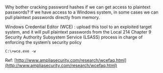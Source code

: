  Why bother cracking password hashes if we can get access to plaintext passwords? If we have access to a Windows system, in some cases we can pull plaintext passwords directly from memory.

 Windows Credential Editor \(WCE\) :  upload this tool to an exploited target system, and it will pull plaintext passwords from the Local 214 Chapter 9 Security Authority Subsystem Service \(LSASS\) process in charge of enforcing the system’s security policy

```
C:\>wce.exe -w
```





Ref: [http://www.ampliasecurity.com/research/wcefaq.html](http://www.ampliasecurity.com/research/wcefaq.html)




